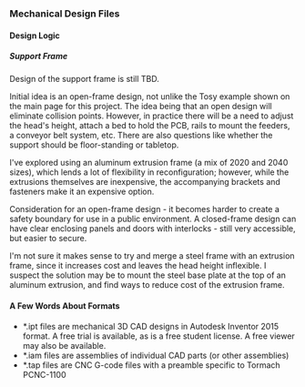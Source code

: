 ### Mechanical Design Files


#### Design Logic


##### Support Frame
Design of the support frame is still TBD.

Initial idea is an open-frame design, not unlike the Tosy example shown on the main page for this project.
The idea being that an open design will eliminate collision points.
However, in practice there will be a need to adjust the head's height, attach a bed to hold the PCB, rails to mount the feeders, a conveyor belt system, etc.
There are also questions like whether the support should be floor-standing or tabletop.

I've explored using an aluminum extrusion frame (a mix of 2020 and 2040 sizes), which lends a lot of flexibility in reconfiguration;
however, while the extrusions themselves are inexpensive, the accompanying brackets and fasteners make it an expensive option.

Consideration for an open-frame design - it becomes harder to create a safety boundary for use in a public environment.
A closed-frame design can have clear enclosing panels and doors with interlocks - still very accessible, but easier to secure.

I'm not sure it makes sense to try and merge a steel frame with an extrusion frame, since it increases cost and leaves the head height inflexible.
I suspect the solution may be to mount the steel base plate at the top of an aluminum extrusion, and find ways to reduce cost of the extrusion frame.


#### A Few Words About Formats

* *.ipt files are mechanical 3D CAD designs in Autodesk Inventor 2015 format.  A free trial is available, as is a free student license.  A free viewer may also be available.
* *.iam files are assemblies of individual CAD parts (or other assemblies)
* *.tap files are CNC G-code files with a preamble specific to Tormach PCNC-1100
